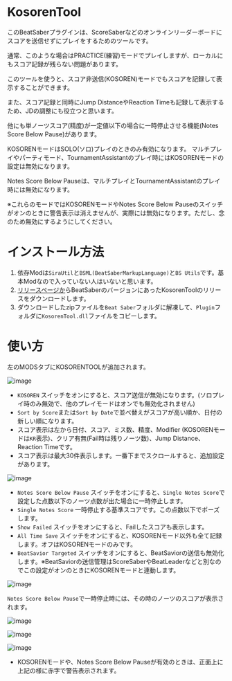 # KosorenTool

このBeatSaberプラグインは、ScoreSaberなどのオンラインリーダーボードにスコアを送信せずにプレイをするためのツールです。

通常、このような場合はPRACTICE(練習)モードでプレイしますが、ローカルにもスコア記録が残らない問題があります。

このツールを使うと、スコア非送信(KOSOREN)モードでもスコアを記録して表示することができます。

また、スコア記録と同時にJump DistanceやReaction Timeも記録して表示するため、JDの調整にも役立つと思います。

他にも単ノーツスコア(精度)が一定値以下の場合に一時停止させる機能(Notes Score Below Pause)があります。

KOSORENモードはSOLO(ソロ)プレイのときのみ有効になります。 マルチプレイやパーティモード、TournamentAssistantのプレイ時にはKOSORENモードの設定は無効になります。

Notes Score Below Pauseは、マルチプレイとTournamentAssistantのプレイ時には無効になります。

※これらのモードではKOSORENモードやNotes Score Below Pauseのスイッチがオンのときに警告表示は消えませんが、実際には無効になります。ただし、念のため無効にするようにしてください。

# インストール方法

1. 依存Modは`SiraUtil`と`BSML(BeatSaberMarkupLanguage)`と`BS Utils`です。基本Modなので入っていない人はいないと思います。
2. [リリースページか](https://github.com/rynan4818/KosorenTool/releases)らBeatSaberのバージョンにあったKosorenToolのリリースをダウンロードします。
3. ダウンロードしたzipファイルを`Beat Saber`フォルダに解凍して、`Plugin`フォルダに`KosorenTool.dll`ファイルをコピーします。

# 使い方

左のMODSタブにKOSORENTOOLが追加されます。

![image](https://github.com/rynan4818/KosorenTool/assets/14249877/16c6f34c-4203-4c49-82bb-70e5131395da)

* `KOSOREN` スイッチをオンにすると、スコア送信が無効になります。(ソロプレイ時のみ無効で、他のプレイモードはオンでも無効化されません)
* `Sort by Score`または`Sort by Date`で並べ替えがスコアが高い順か、日付の新しい順になります。
* スコア表示は左から日付、スコア、ミス数、精度、Modifier (KOSORENモードは`KR`表示)、クリア有無(Fail時は残りノーツ数)、Jump Distance、Reaction Timeです。
* スコア表示は最大30件表示します。一番下までスクロールすると、追加設定があります。

![image](https://github.com/rynan4818/KosorenTool/assets/14249877/449c3b47-62c9-40fc-8538-a2b68b6fe917)

* `Notes Score Below Pause` スイッチをオンにすると、`Single Notes Score`で設定した点数以下のノーツ点数が出た場合に一時停止します。
* `Single Notes Score` 一時停止する基準スコアです。この点数以下でポーズします。
* `Show Failed` スイッチをオンにすると、Failしたスコアも表示します。
* `All Time Save` スイッチをオンにすると、KOSORENモード以外も全て記録します。オフはKOSORENモードのみです。
* `BeatSavior Targeted` スイッチをオンにすると、BeatSaviorの送信も無効化します。※BeatSaviorの送信管理はScoreSaberやBeatLeaderなどと別なのでこの設定がオンのときにKOSORENモードと連動します。

![image](https://github.com/rynan4818/KosorenTool/assets/14249877/359acbfe-6758-4ec9-8c93-6ad222e7abda)

`Notes Score Below Pause`で一時停止時には、その時のノーツのスコアが表示されます。

![image](https://github.com/rynan4818/KosorenTool/assets/14249877/06c37deb-b3a2-4bfd-88fd-459a23484c1e)

![image](https://github.com/rynan4818/KosorenTool/assets/14249877/f1e06956-d910-468b-9edd-e3ee8c9d937c)

![image](https://github.com/rynan4818/KosorenTool/assets/14249877/54ccde4c-0bb4-4b1f-aea3-cd0116352d6b)

* KOSORENモードや、Notes Score Below Pauseが有効のときは、正面上に上記の様に赤字で警告表示されます。

